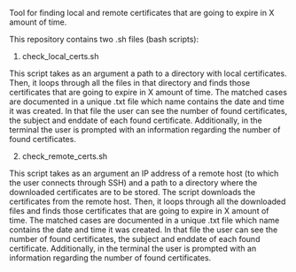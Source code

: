 
Tool for finding local and remote certificates that are going to expire in X amount of time.

This repository contains two .sh files (bash scripts):
1) check_local_certs.sh

This script takes as an argument a path to a directory with local certificates. Then, it loops through all the files in that directory and finds those certificates
that are going to expire in X amount of time. The matched cases are documented in a unique .txt file which name contains the date and time it was created.
In that file the user can see the number of found certificates, the subject and enddate of each found certificate. 
Additionally, in the terminal the user is prompted with an information regarding the number of found certificates.

2) check_remote_certs.sh

This script takes as an argument an IP address of a remote host (to which the user connects through SSH) and a path to a directory where the downloaded certificates are to be stored.
The script downloads the certificates from the remote host.
Then, it loops through all the downloaded files and finds those certificates that are going to expire in X amount of time. 
The matched cases are documented in a unique .txt file which name contains the date and time it was created.
In that file the user can see the number of found certificates, the subject and enddate of each found certificate.
Additionally, in the terminal the user is prompted with an information regarding the number of found certificates.
